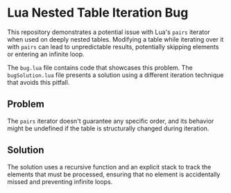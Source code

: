 # Lua Nested Table Iteration Bug

This repository demonstrates a potential issue with Lua's `pairs` iterator when used on deeply nested tables.  Modifying a table while iterating over it with `pairs` can lead to unpredictable results, potentially skipping elements or entering an infinite loop.

The `bug.lua` file contains code that showcases this problem. The `bugSolution.lua` file presents a solution using a different iteration technique that avoids this pitfall.

## Problem
The `pairs` iterator doesn't guarantee any specific order, and its behavior might be undefined if the table is structurally changed during iteration.

## Solution
The solution uses a recursive function and an explicit stack to track the elements that must be processed, ensuring that no element is accidentally missed and preventing infinite loops.